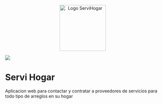 <p align="center">
  <img src="https://drive.google.com/uc?export=view&id=1Rxy1dP0BdAVTrvD3kEHWeqKG7HQ_-nvp" alt="Logo ServiHogar" width="150" height="150">
</p>
<p align="left">
   <img src="https://img.shields.io/badge/STATUS-EN%20DESAROLLO-green">
   </p>

# Servi Hogar

Aplicacion web para contactar y contratar a proveedores de servicios para todo tipo de arreglos en su hogar


